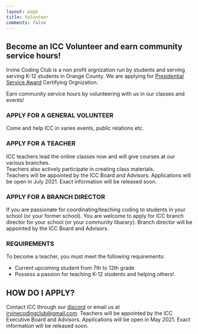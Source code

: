 ```yaml
---
layout: page
title: Volunteer
comments: false
---
```


## Become an ICC Volunteer and earn community service hours!

Irvine Coding Club is a non profit orgnization run by students and serving serving K-12 students in Orange County.
We are applying for [Presidential Service Award](https://www.presidentialserviceawards.gov/) Certifying Orgnization.

Earn community service hours by volunteering with us in our classes and events!  

### APPLY FOR A GENERAL VOLUNTEER
Come and help ICC in varies events, public relations etc.

### APPLY FOR A TEACHER  
ICC teachers lead the online classes now and will give courses at our various branches.   
Teachers also actively participate in creating class materials.  
Teachers will be appointed by the ICC Board and Advisors. Applications will be open in July 2021. Exact information will be released soon.

### APPLY FOR A BRANCH DIRECTOR
If you are passionate for coordinating/teaching coding to students in your school (or your former school). You are welcome to apply for ICC branch director for your school (or your community libarary). Branch director will be appointed by the ICC Board and Advisors. 

### REQUIREMENTS  
To become a teacher, you must meet the following requirements:
* Current upcoming student from 7th to 12th grade
* Possess a passion for teaching K-12 students and helping others!

## HOW DO I APPLY?  
Contact ICC through our [discord](/discord) or email us at irvinecodingclub@gmail.com.
Teachers will be appointed by the ICC Executive Board and Advisors. Applications will be open in May 2021. Exact information will be released soon.

​
